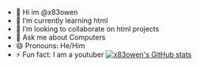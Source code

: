 - 👋 Hi im @x83owen
- 🌱 I’m currently learning html
- 👯 I’m looking to collaborate on html projects
- 💬 Ask me about Computers
- 😄 Pronouns: He/Him
- ⚡ Fun fact: I am a youtuber
[![x83owen's GitHub stats](https://github-readme-stats.vercel.app/api?username=x83owen)](https://github.com/anuraghazra/github-readme-stats)
